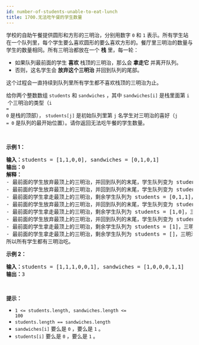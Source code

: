 ```yaml
---
id: number-of-students-unable-to-eat-lunch
title: 1700.无法吃午餐的学生数量
---
```

学校的自助午餐提供圆形和方形的三明治，分别用数字 <code>0</code> 和 <code>1</code> 表示。所有学生站在一个队列里，每个学生要么喜欢圆形的要么喜欢方形的。餐厅里三明治的数量与学生的数量相同。所有三明治都放在一个 **栈** 里，每一轮：


- 如果队列最前面的学生 **喜欢** 栈顶的三明治，那么会 **拿走它** 并离开队列。
- 否则，这名学生会 **放弃这个三明治** 并回到队列的尾部。

这个过程会一直持续到队列里所有学生都不喜欢栈顶的三明治为止。

给你两个整数数组 <code>students</code> 和 <code>sandwiches</code> ，其中 <code>sandwiches[i]</code> 是栈里面第 <code>i<sup>​​​​​​</sup></code> 个三明治的类型（<code>i = 0</code> 是栈的顶部）， <code>students[j]</code> 是初始队列里第 <code>j<sup>​​​​​​</sup></code> 名学生对三明治的喜好（<code>j = 0</code> 是队列的最开始位置）。请你返回无法吃午餐的学生数量。

 

**示例 1：**


<pre><b>输入：</b>students = [1,1,0,0], sandwiches = [0,1,0,1]<br/><b>输出：</b>0<strong> <br/>解释：</strong><br/>- 最前面的学生放弃最顶上的三明治，并回到队列的末尾，学生队列变为 students = [1,0,0,1]。<br/>- 最前面的学生放弃最顶上的三明治，并回到队列的末尾，学生队列变为 students = [0,0,1,1]。<br/>- 最前面的学生拿走最顶上的三明治，剩余学生队列为 students = [0,1,1]，三明治栈为 sandwiches = [1,0,1]。<br/>- 最前面的学生放弃最顶上的三明治，并回到队列的末尾，学生队列变为 students = [1,1,0]。<br/>- 最前面的学生拿走最顶上的三明治，剩余学生队列为 students = [1,0]，三明治栈为 sandwiches = [0,1]。<br/>- 最前面的学生放弃最顶上的三明治，并回到队列的末尾，学生队列变为 students = [0,1]。<br/>- 最前面的学生拿走最顶上的三明治，剩余学生队列为 students = [1]，三明治栈为 sandwiches = [1]。<br/>- 最前面的学生拿走最顶上的三明治，剩余学生队列为 students = []，三明治栈为 sandwiches = []。<br/>所以所有学生都有三明治吃。<br/></pre>

**示例 2：**


<pre><b>输入：</b>students = [1,1,1,0,0,1], sandwiches = [1,0,0,0,1,1]<br/><b>输出：</b>3<br/></pre>

 

**提示：**


- <code>1 &lt;= students.length, sandwiches.length &lt;= 100</code>
- <code>students.length == sandwiches.length</code>
- <code>sandwiches[i]</code> 要么是 <code>0</code> ，要么是 <code>1</code> 。
- <code>students[i]</code> 要么是 <code>0</code> ，要么是 <code>1</code> 。
